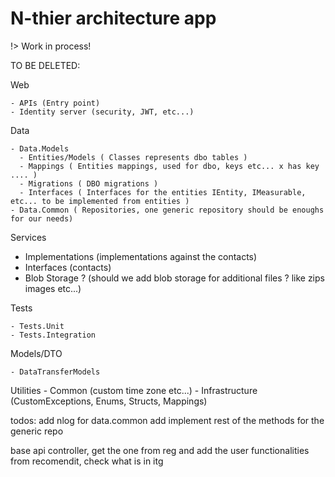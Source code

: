 # N-thier architecture app

!> Work in process!

TO BE DELETED:

Web
<!-- Web layer, entry point for the applications -->
    - APIs (Entry point)
    - Identity server (security, JWT, etc...)

Data 
<!-- Date access layer -->
    - Data.Models
      - Entities/Models ( Classes represents dbo tables )
      - Mappings ( Entities mappings, used for dbo, keys etc... x has key .... )
      - Migrations ( DBO migrations )
      - Interfaces ( Interfaces for the entities IEntity, IMeasurable, etc... to be implemented from entities )
    - Data.Common ( Repositories, one generic repository should be enoughs for our needs)

Services
<!-- Business logic -->
  - Implementations (implementations against the contacts)
  - Interfaces (contacts)
  - Blob Storage ? (should we add blob storage for additional files ? like zips images etc...)

Tests
<!-- probably gonna skip this one -->
    - Tests.Unit
    - Tests.Integration

Models/DTO
<!-- used to present application models, map domain models to this ones -->
    - DataTransferModels
  
Utilities
    - Common (custom time zone etc...)
    - Infrastructure (CustomExceptions, Enums, Structs, Mappings)


todos:
add nlog for data.common
add implement rest of the methods for the generic repo

base api controller, get the one from reg and add the user functionalities from recomendit, check what is in itg